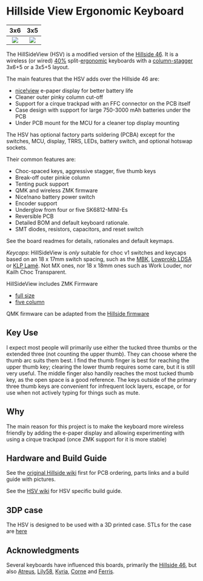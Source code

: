 # Hillside View Ergonomic Keyboard

3x6                       |  3x5
:-------------------------:|:-------------------------:
![](https://github.com/wannabecoffeenerd/HillSideView/blob/main/hillsideview46/doc/image/hsv_3x6.jpg)  |  ![](https://github.com/wannabecoffeenerd/HillSideView/blob/main/hillsideview46/doc/image/hsv_3x5.jpg)

The HillSideView (HSV) is a modified version of the [Hillside 46](https://github.com/mmccoyd/hillside). It is a 
 wireless (or wired) [40%](https://deskthority.net/wiki/40%25) 
 split-[ergonomic](https://deskthority.net/wiki/Ergonomic_keyboard) 
 keyboards with a 
 [column-stagger](https://deskthority.net/wiki/Staggering#Columnar_layout) 3x6+5 or a 3x5+5 layout.

The main features that the HSV adds over the Hillside 46 are:
- [nice!view](https://github.com/getkeops/keops/tree/main) e-paper display for better battery life
- Cleaner outer pinky column cut-off
- Support for a cirque trackpad with an FFC connector on the PCB itself
- Case design with support for large 750-3000 mAh batteries under the PCB
- Under PCB mount for the MCU for a cleaner top display mounting

The HSV has optional factory parts soldering (PCBA) except for the switches, MCU, display, TRRS, LEDs, battery switch, and optional hotswap sockets.

Their common features are:

- Choc-spaced keys, aggressive stagger, five thumb keys
- Break-off outer pinkie column
- Tenting puck support
- QMK and wireless ZMK firmware
- Nice!nano battery power switch
- Encoder support
- Underglow from four or five SK6812-MINI-Es
- Reversible PCB
- Detailed BOM and default keyboard rationale.
- SMT diodes, resistors, capacitors, and reset switch

See the board readmes for details, rationales and default keymaps.

*Keycaps*: HillSideView is _only_ suitable for choc v1 switches and keycaps based on an 18 x 17mm switch spacing, such as the [MBK](https://mkultra.click/mbk-choc-keycaps), [Lowprokb LDSA](https://lowprokb.ca/products/ldsa-low-profile-blank-keycaps) or [KLP Lamé](https://github.com/braindefender/KLP-Lame-Keycaps/). Not MX ones, nor 18 x 18mm ones such as Work Louder, nor Kailh Choc Transparent.

HillSideView includes ZMK Firmware
- [full size](https://github.com/mike1808/zmk-config)
- [five column](https://github.com/wannabecoffeenerd/zmk-config)

QMK firmware can be adapted from the [Hillside firmware](https://github.com/qmk/qmk_firmware/tree/master/keyboards/handwired/hillside) 


## Key Use

I expect most people will primarily use either the tucked three thumbs or the extended three (not counting the upper thumb). They can choose where the thumb arc suits them best. I find the thumb finger is best for reaching the upper thumb key; clearing the lower thumb requires some care, but it is still very useful. The middle finger also handily reaches the most tucked thumb key, as the open space is a good reference. The keys outside of the primary three thumb keys are convenient for infrequent lock layers, escape, or for use when not actively typing for things such as mute.

## Why

The main reason for this project is to make the keyboard more wireless friendly by adding the e-paper display and allowing experimenting with using a cirque trackpad (once ZMK support for it is more stable)

## Hardware and Build Guide

See the [original Hillside wiki](https://github.com/mmccoyd/hillside/wiki)
 first for PCB ordering, parts links and a build guide with pictures.

See the [HSV wiki](https://github.com/wannabecoffeenerd/HillSideView/wiki) for HSV specific
 build guide.

 ## 3DP case

 The HSV is designed to be used with a 3D printed case. STLs for the case are [here](https://github.com/wannabecoffeenerd/HillSideView/tree/main/hillsideview46/case)

## Acknowledgments

Several keyboards have influenced this boards, primarily the
  [Hillside 46](https://github.com/mmccoyd/hillside), but also
  [Atreus](https://shop.keyboard.io/products/keyboardio-atreus),
  [Lily58](https://github.com/kata0510/Lily58),
  [Kyria](https://splitkb.com/collections/keyboard-kits/products/kyria-pcb-kit),
  [Corne](https://github.com/foostan/crkbd) and
  [Ferris](https://github.com/pierrechevalier83/ferris).
